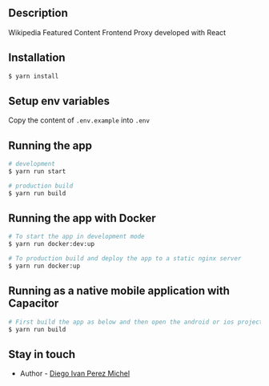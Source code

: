## Description

Wikipedia Featured Content Frontend Proxy developed with React

## Installation

```bash
$ yarn install
```

## Setup env variables
Copy the content of `.env.example` into `.env`

## Running the app

```bash
# development
$ yarn run start

# production build
$ yarn run build
```

## Running the app with Docker

```bash
# To start the app in development mode
$ yarn run docker:dev:up

# To production build and deploy the app to a static nginx server
$ yarn run docker:up
```

## Running as a native mobile application with Capacitor

```bash
# First build the app as below and then open the android or ios projects in Android Studio or XCode to run them
$ yarn run build
```

## Stay in touch

- Author - [Diego Ivan Perez Michel](https://www.linkedin.com/in/diego-ivan-perez-michel/)


